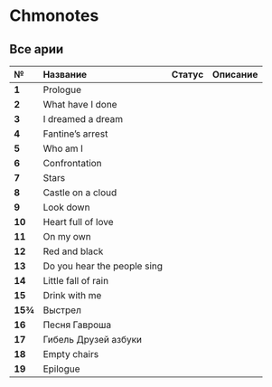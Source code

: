 # Chmonotes

## Все арии

| №       | Название                    | Статус | Описание |
| :------ | :-------------------------- | :----- | :------- |
| **1**   | Prologue                    |
| **2**   | What have I done            |
| **3**   | I dreamed a dream           |
| **4**   | Fantine’s arrest            |
| **5**   | Who am I                    |
| **6**   | Confrontation               |
| **7**   | Stars                       |
| **8**   | Castle on a cloud           |
| **9**   | Look down                   |
| **10**  | Heart full of love          |
| **11**  | On my own                   |
| **12**  | Red and black               |
| **13**  | Do you hear the people sing |
| **14**  | Little fall of rain         |
| **15**  | Drink with me               |
| **15¾** | Выстрел                     |
| **16**  | Песня Гавроша               |
| **17**  | Гибель Друзей азбуки        |
| **18**  | Empty chairs                |
| **19**  | Epilogue                    |
